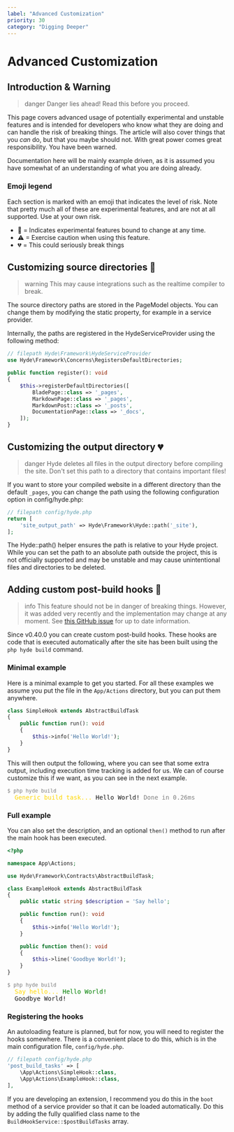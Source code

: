 ```yaml
---
label: "Advanced Customization"
priority: 30
category: "Digging Deeper"
---
```


# Advanced Customization

## Introduction & Warning

>danger Danger lies ahead! Read this before you proceed.

This page covers advanced usage of potentially experimental and unstable features and is intended for developers
who know what they are doing and can handle the risk of breaking things. The article will also cover things
that you _can_ do, but that you maybe should not. With great power comes great responsibility. You have been warned.

Documentation here will be mainly example driven, as it is assumed you have somewhat of an understanding of what you are doing already.

### Emoji legend
Each section is marked with an emoji that indicates the level of risk. Note that pretty much all of these
are experimental features, and are not at all supported. Use at your own risk.

- 🧪 = Indicates experimental features bound to change at any time.
- ⚠ = Exercise caution when using this feature.
- 💔 = This could seriously break things

## Customizing source directories 🧪

>warning This may cause integrations such as the realtime compiler to break.

The source directory paths are stored in the PageModel objects. 
You can change them by modifying the static property, for example in a service provider.

Internally, the paths are registered in the HydeServiceProvider using the following method:

```php
// filepath Hyde\Framework\HydeServiceProvider
use Hyde\Framework\Concerns\RegistersDefaultDirectories;

public function register(): void
{
    $this->registerDefaultDirectories([
        BladePage::class => '_pages',
        MarkdownPage::class => '_pages',
        MarkdownPost::class => '_posts',
        DocumentationPage::class => '_docs',
    ]);
}
```

## Customizing the output directory 💔

>danger Hyde deletes all files in the output directory before compiling the site. Don't set this path to a directory that contains important files!

If you want to store your compiled website in a different directory than
the default `_pages`, you can change the path using the following configuration option in config/hyde.php:

```php
// filepath config/hyde.php
return [
    'site_output_path' => Hyde\Framework\Hyde::path('_site'),
];
```

The Hyde::path() helper ensures the path is relative to your Hyde project.
While you can set the path to an absolute path outside the project,
this is not officially supported and may be unstable and may cause unintentional files and directories to be deleted.


## Adding custom post-build hooks 🧪
>info This feature should not be in danger of breaking things. However, it was added very recently and the implementation may change at any moment. See <a href=" https://github.com/hydephp/develop/issues/79">this GitHub issue</a> for up to date information.

Since v0.40.0 you can create custom post-build hooks. These hooks are code that is executed automatically after the site has been built using the `php hyde build` command.

### Minimal example

Here is a minimal example to get you started. For all these examples we assume you put the file in the `App/Actions` directory, but you can put them anywhere.

```php
class SimpleHook extends AbstractBuildTask
{
    public function run(): void
    {
        $this->info('Hello World!');
    }
}
```

This will then output the following, where you can see that some extra output, including execution time tracking is added for us. We can of course customize this if we want, as you can see in the next example.

<pre>
<small style="color: gray">$ php hyde build</small>
  <span style="color: gold">Generic build task...</span> Hello World! <span style="color: gray">Done in 0.26ms</span>
</pre>


### Full example

You can also set the description, and an optional `then()` method to run after the main hook has been executed.

```php
<?php

namespace App\Actions;

use Hyde\Framework\Contracts\AbstractBuildTask;

class ExampleHook extends AbstractBuildTask
{
    public static string $description = 'Say hello';

    public function run(): void
    {
        $this->info('Hello World!');
    }

    public function then(): void
    {
		$this->line('Goodbye World!');
    }
}
```

<pre>
<small style="color: gray">$ php hyde build</small>
  <span style="color: gold">Say hello...</span> <span style="color: green">Hello World!</span>
  Goodbye World!
</pre>


### Registering the hooks

An autoloading feature is planned, but for now, you will need to register the hooks somewhere. There is a convenient place to do this, which is in the main configuration file, `config/hyde.php`.

```php
// filepath config/hyde.php
'post_build_tasks' => [
    \App\Actions\SimpleHook::class,
    \App\Actions\ExampleHook::class,
],
```

If you are developing an extension, I recommend you do this in the `boot` method of a service provider so that it can be loaded automatically. Do this by adding the fully qualified class name to the `BuildHookService::$postBuildTasks` array.

